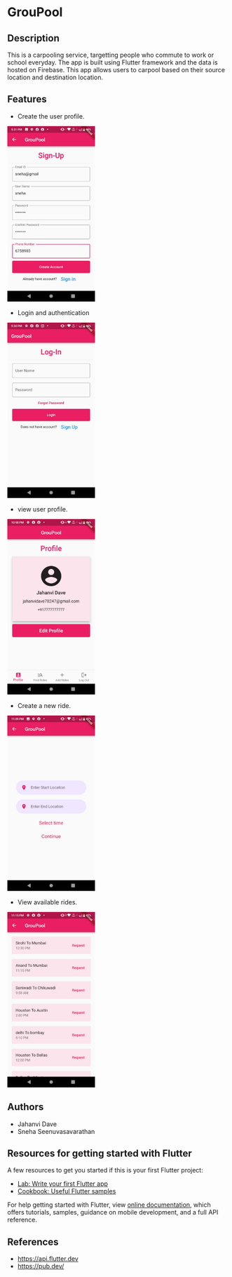
# GrouPool

## Description

This is a carpooling service, targetting people who commute to work or school everyday. The app is built using Flutter framework and the data is hosted on Firebase. This app allows users to carpool based on their source location and destination location. 

## Features

* Create the user profile.
<img src="images/signup.jpeg" width="200">

* Login and authentication
<img src="images/login.jpeg" width="200">

* view user profile.
<img src="images/profile.jpeg" width="200">

* Create a new ride.
<img src="images/addRide.jpeg" width="200">

* View available rides.
<img src="images/findRide.jpeg" width="200">

## Authors

* Jahanvi Dave 
* Sneha Seenuvasavarathan

## Resources for getting started with Flutter

A few resources to get you started if this is your first Flutter project:

- [Lab: Write your first Flutter app](https://flutter.dev/docs/get-started/codelab)
- [Cookbook: Useful Flutter samples](https://flutter.dev/docs/cookbook)

For help getting started with Flutter, view
[online documentation](https://flutter.dev/docs), which offers tutorials,
samples, guidance on mobile development, and a full API reference.

## References

* https://api.flutter.dev
* https://pub.dev/



